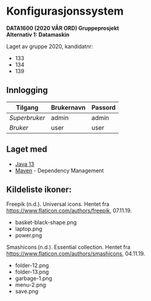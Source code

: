 # Konfigurasjonssystem
**DATA1600 (2020 VÅR ORD) Gruppeprosjekt**\
**Alternativ 1: Datamaskin**

Laget av gruppe 2020, kandidatnr:
* 133
* 134
* 139

## Innlogging

| Tilgang       | Brukernavn | Passord |
|---------------|------------|---------|
| *Superbruker* | admin      | admin   |
| *Bruker*      | user       | user    |

## Laget med
* [Java 13](https://www.oracle.com/java/technologies/javase-jdk13-downloads.html) 
* [Maven](https://maven.apache.org/) - Dependency Management

## Kildeliste ikoner:

Freepik (n.d.). Universal icons. Hentet fra https://www.flaticon.com/authors/freepik, 07.11.19.  
* basket-black-shape.png
* laptop.png
* power.png
 
Smashicons (n.d.). Essential collection. Hentet fra https://www.flaticon.com/authors/smashicons, 04.11.19.
* folder-12.png
* folder-13.png
* garbage-1.png
* menu-2.png
* save.png      
